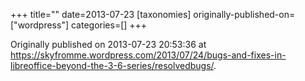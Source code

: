 +++
title=""
date=2013-07-23
[taxonomies]
originally-published-on=["wordpress"]
categories=[]
+++




Originally published on 2013-07-23 20:53:36 at https://skyfromme.wordpress.com/2013/07/24/bugs-and-fixes-in-libreoffice-beyond-the-3-6-series/resolvedbugs/.
